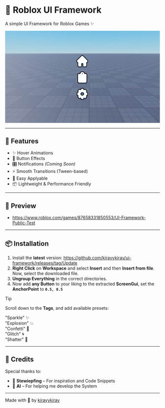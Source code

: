 # 🌈 Roblox UI Framework

A simple UI Framework for Roblox Games ✨

![UI Preview](images/preview.gif)

---

## 🚀 Features

- ✨ Hover Animations  
- 🎨 Button Effects  
- 🎛️ Notifications *(Coming Soon)*  
- ⚡ Smooth Transitions (Tween-based)  
- 🧩 Easy Applyable  
- 📦 Lightweight & Performance Friendly  

---

## 🎥 Preview

- https://www.roblox.com/games/87658331850553/UI-Framework-Public-Test

---

## 📦 Installation

1. Install the **latest** version: https://github.com/kirayykiray/ui-framework/releases/tag/Update
2. **Right Click** on **Workspace** and select **Insert** and then **Insert from file**. Now, select the downloaded file.
3. **Ungroup Everything** in the correct directories.
4. Now add **any Button** to your liking to the extracted **ScreenGui**, set the **AnchorPoint** to **`0.5, 0.5`**

> [!TIP]
> Scroll down to the **Tags**, and add available presets:
> 
> "Sparkle" ✨  
> "Explosion" 💥  
> "Confetti" 🎉  
> "Glitch" 🌀  
> "Shatter" 🧩  

---

## 🙏 Credits

Special thanks to:

- 🧠 **Stewiepfing** – For inspiration and Code Snippets  
- 🤖 **AI** – For helping me develop the System  

---

Made with 💖 by [kirayykiray](https://github.com/kirayykiray)
